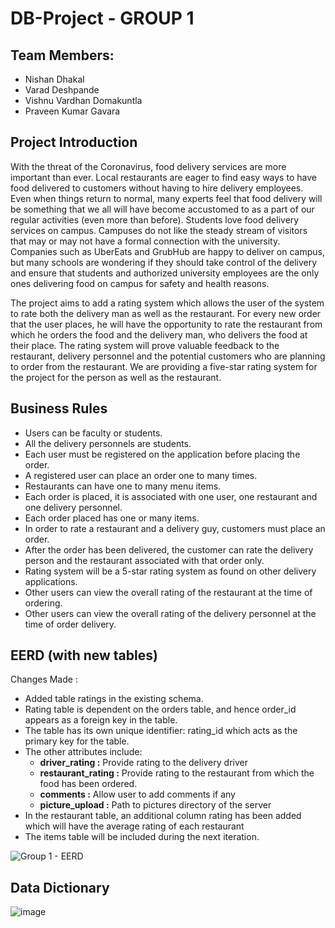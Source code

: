 # DB-Project - GROUP 1

## Team Members:

- Nishan Dhakal
- Varad Deshpande
- Vishnu Vardhan Domakuntla
- Praveen Kumar Gavara


## Project Introduction
With the threat of the Coronavirus, food delivery services are more important than ever. Local restaurants are eager to find easy ways to have food delivered to customers without having to hire delivery employees. Even when things return to normal, many experts feel that food delivery will be something that we all will have become accustomed to as a part of our regular activities (even more than before). Students love food delivery services on campus. Campuses do not like the steady stream of visitors that may or may not have a formal connection with the university. Companies such as UberEats and GrubHub are happy to deliver on campus, but many schools are wondering if they should take control of the delivery and ensure that students and authorized university employees are the only ones delivering food on campus for safety and health reasons.

The project aims to add a rating system which allows the user of the system to rate both the delivery man as well as the restaurant. For every new order that the user places, he will have the opportunity to rate the restaurant from which he orders the food and the delivery man, who delivers the food at their place. The rating system will prove valuable feedback to the restaurant, delivery personnel and the potential customers who are planning to order from the restaurant. We are providing a five-star rating system for the project for the person as well as the restaurant.

## Business Rules
- Users can be faculty or students.
- All the delivery personnels are students.
- Each user must be registered on the application before placing the order.
- A registered user can place an order one to many times.
- Restaurants can have one to many menu items.
- Each order is placed, it is associated with one user, one restaurant and one delivery personnel.
- Each order placed has one or many items.
- In order to rate a restaurant and a delivery guy, customers must place an order.
- After the order has been delivered, the customer can rate the delivery person and the restaurant associated with that order only.
- Rating system will be a 5-star rating system as found on other delivery applications.
- Other users can view the overall rating of the restaurant at the time of ordering.
- Other users can view the overall rating of the delivery personnel at the time of order delivery.


## EERD (with new tables)

Changes Made :

- Added table ratings in the existing schema.
- Rating table is dependent on the orders table, and hence order_id appears as a foreign key in the table.
- The table has its own unique identifier: rating_id which acts as the primary key for the table.
- The other attributes include:
  * **driver_rating :** Provide rating to the delivery driver
  * **restaurant_rating :** Provide rating to the restaurant from which the food has been ordered.
  * **comments :** Allow user to add comments if any
  * **picture_upload :** Path to pictures directory of the server
- In the restaurant table, an additional column rating has been added which will have the average rating of each restaurant
- The items table will be included during the next iteration.

![Group 1 - EERD](https://i.ibb.co/ZWBGJKP/EERD.png)

## Data Dictionary
						
![image](https://user-images.githubusercontent.com/54319377/139595739-62731c4c-3957-45b7-bac8-19f666fa4abf.png)


